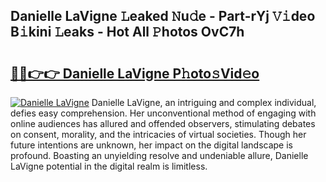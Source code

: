## Danielle LaVigne 𝙻eaked 𝙽u𝚍e - Part-rYj 𝚅𝚒deo B𝚒kini 𝙻eaks - Hot All 𝙿hotos OvC7h

# <h2><a href="http://ld5tw0.urlbe.top/?page=Danielle+LaVigne">🔗🔗👉👉 Danielle LaVigne P𝚑oto𝚜Vid𝚎o</a></h2>

[![Danielle LaVigne](https://i.imgur.com/eBuTRDB.gif)](http://ld5tw0.urlbe.top/?page=Danielle+LaVigne)
Danielle LaVigne, an intriguing and complex individual, defies easy comprehension. Her unconventional method of engaging with online audiences has allured and offended observers, stimulating debates on consent, morality, and the intricacies of virtual societies. Though her future intentions are unknown, her impact on the digital landscape is profound. Boasting an unyielding resolve and undeniable allure, Danielle LaVigne potential in the digital realm is limitless.
